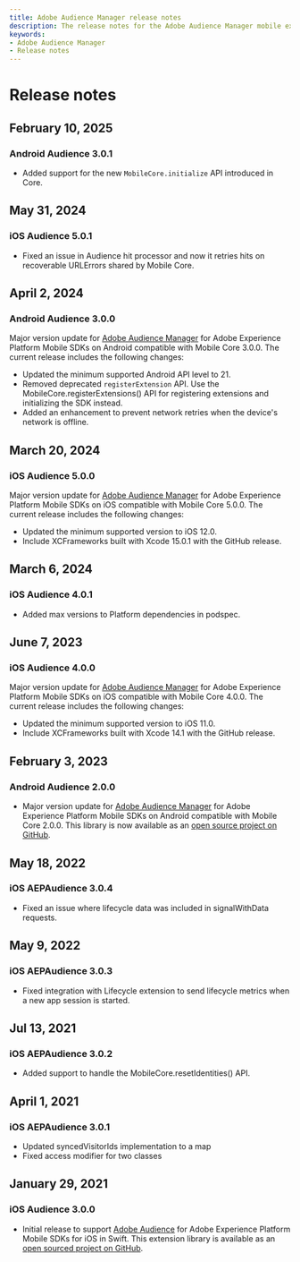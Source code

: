 ```yaml
---
title: Adobe Audience Manager release notes
description: The release notes for the Adobe Audience Manager mobile extension.
keywords:
- Adobe Audience Manager
- Release notes
---
```


# Release notes

## February 10, 2025

### Android Audience 3.0.1

* Added support for the new `MobileCore.initialize` API introduced in Core.

## May 31, 2024

### iOS Audience 5.0.1

* Fixed an issue in Audience hit processor and now it retries hits on recoverable URLErrors shared by Mobile Core.

## April 2, 2024

### Android Audience 3.0.0

Major version update for [Adobe Audience Manager](./index.md) for Adobe Experience Platform Mobile SDKs on Android compatible with Mobile Core 3.0.0. The current release includes the following changes:

* Updated the minimum supported Android API level to 21.
* Removed deprecated `registerExtension` API. Use the MobileCore.registerExtensions() API for registering extensions and initializing the SDK instead.
* Added an enhancement to prevent network retries when the device's network is offline.

## March 20, 2024

### iOS Audience 5.0.0

Major version update for [Adobe Audience Manager](./index.md) for Adobe Experience Platform Mobile SDKs on iOS compatible with Mobile Core 5.0.0. The current release includes the following changes:

* Updated the minimum supported version to iOS 12.0.
* Include XCFrameworks built with Xcode 15.0.1 with the GitHub release.

## March 6, 2024

### iOS Audience 4.0.1

* Added max versions to Platform dependencies in podspec.

## June 7, 2023

### iOS Audience 4.0.0

 Major version update for [Adobe Audience Manager](./index.md) for Adobe Experience Platform Mobile SDKs on iOS compatible with Mobile Core 4.0.0. The current release includes the following changes:

* Updated the minimum supported version to iOS 11.0.
* Include XCFrameworks built with Xcode 14.1 with the GitHub release.

## February 3, 2023

### Android Audience 2.0.0

* Major version update for [Adobe Audience Manager](./index.md) for Adobe Experience Platform Mobile SDKs on Android compatible with Mobile Core 2.0.0. This library is now available as an [open source project on GitHub](https://github.com/adobe/aepsdk-audience-android).

## May 18, 2022

### iOS AEPAudience 3.0.4

* Fixed an issue where lifecycle data was included in signalWithData requests.

## May 9, 2022

### iOS AEPAudience 3.0.3

* Fixed integration with Lifecycle extension to send lifecycle metrics when a new app session is started.

## Jul 13, 2021

### iOS AEPAudience 3.0.2

* Added support to handle the MobileCore.resetIdentities() API.

## April 1, 2021

### iOS AEPAudience 3.0.1

* Updated syncedVisitorIds implementation to a map
* Fixed access modifier for two classes

## January 29, 2021

### iOS Audience 3.0.0

* Initial release to support [Adobe Audience](./index.md) for Adobe Experience Platform Mobile SDKs for iOS in Swift. This extension library is available as an [open sourced project on GitHub](https://github.com/adobe/aepsdk-audience-ios/).
